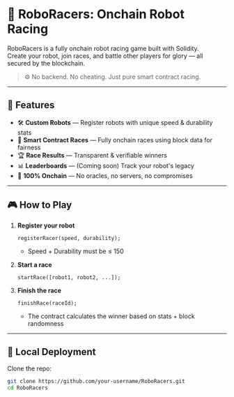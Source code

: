 # 🤖 RoboRacers: Onchain Robot Racing     
      
RoboRacers is a fully onchain robot racing game built with Solidity.        
Create your robot, join races, and battle other players for glory — all secured by the blockchain.   
      
> ⚙️ No backend. No cheating. Just pure smart contract racing.    
     
---   
    
## 🚀 Features  
  
- 🛠️ **Custom Robots** — Register robots with unique speed & durability stats       
- 🏁 **Smart Contract Races** — Fully onchain races using block data for fairness    
- 🏆 **Race Results** — Transparent & verifiable winners    
- 📊 **Leaderboards** — (Coming soon) Track your robot's legacy     
- 🔐 **100% Onchain** — No oracles, no servers, no compromises    
  
--- 

## 🎮 How to Play 

1. **Register your robot**
    ```solidity
    registerRacer(speed, durability);
    ```
    - Speed + Durability must be ≤ 150

2. **Start a race**
    ```solidity
    startRace([robot1, robot2, ...]);
    ```

3. **Finish the race**
    ```solidity
    finishRace(raceId);
    ```
    - The contract calculates the winner based on stats + block randomness

---

## 🧪 Local Deployment

Clone the repo:

```bash
git clone https://github.com/your-username/RoboRacers.git
cd RoboRacers
